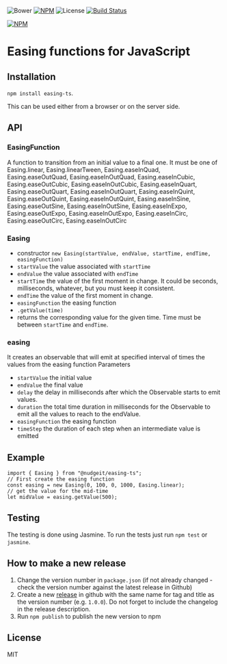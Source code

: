 ![Bower](https://img.shields.io/bower/v/easing-ts.svg) [![NPM](https://img.shields.io/npm/v/easing-ts.svg)](https://www.npmjs.com/package/easing-ts) ![License](https://img.shields.io/npm/l/easing-ts.svg)
[![Build Status](https://travis-ci.org/beradrian/easing-ts.png)](https://travis-ci.org/beradrian/easing-ts)

[![NPM](https://nodei.co/npm/easing-ts.png)](https://nodei.co/npm/easing-ts/)

# Easing functions for JavaScript


## Installation

`npm install easing-ts`.

This can be used either from a browser or on the server side.

## API

### EasingFunction

A function to transition from an initial value to a final one. It must be one of Easing.linear, Easing.linearTween, Easing.easeInQuad, Easing.easeOutQuad, Easing.easeInOutQuad, Easing.easeInCubic, Easing.easeOutCubic, Easing.easeInOutCubic, Easing.easeInQuart, Easing.easeOutQuart, Easing.easeInOutQuart, Easing.easeInQuint, Easing.easeOutQuint, Easing.easeInOutQuint, Easing.easeInSine, Easing.easeOutSine, Easing.easeInOutSine, Easing.easeInExpo, Easing.easeOutExpo, Easing.easeInOutExpo, Easing.easeInCirc, Easing.easeOutCirc, Easing.easeInOutCirc

### Easing

- constructor `new Easing(startValue, endValue, startTime, endTime, easingFunction)`
 - `startValue` the value associated with `startTime`
 - `endValue` the value associated with `endTime`
 - `startTime` the value of the first moment in change. It could be seconds, milliseconds, whatever, but you must keep it consistent.
 - `endTime` the value of the first moment in change.
 - `easingFunction` the easing function
- `.getValue(time)`
 - returns the corresponding value for the given time. Time must be between `startTime` and `endTime`. 

### easing
It creates an observable that will emit at specified interval of times the values from the easing function
Parameters
 - `startValue` the initial value
 - `endValue` the final value
 - `delay` the delay in milliseconds after which the Observable starts to emit values.
 - `duration` the total time duration in milliseconds for the Observable to emit all the values to reach to the endValue.
 - `easingFunction` the easing function
 - `timeStep` the duration of each step when an intermediate value is emitted

## Example

	import { Easing } from "@nudgeit/easing-ts";
	// First create the easing function
	const easing = new Easing(0, 100, 0, 1000, Easing.linear);
	// get the value for the mid-time
	let midValue = easing.getValue(500);

## Testing
The testing is done using Jasmine. To run the tests just run `npm test` or `jasmine`.

## How to make a new release
1. Change the version number in `package.json` (if not already changed - check the version number against the latest release in Github)
2. Create a new [release](https://github.com/nibo-ai/easing-ts/releases) in github with the same name for tag and title as the version number (e.g. `1.0.0`). Do not forget to include the changelog in the release description.
3. Run `npm publish` to publish the new version to npm

## License
MIT 
